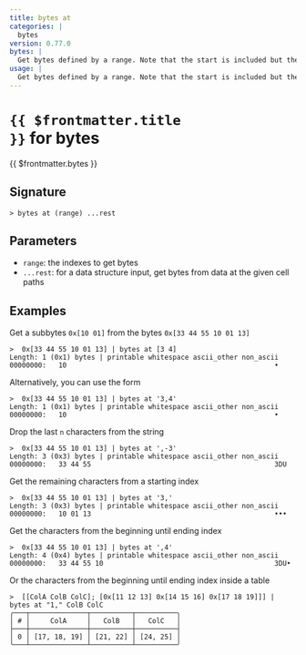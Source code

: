 ```yaml
---
title: bytes at
categories: |
  bytes
version: 0.77.0
bytes: |
  Get bytes defined by a range. Note that the start is included but the end is excluded, and that the first byte is index 0.
usage: |
  Get bytes defined by a range. Note that the start is included but the end is excluded, and that the first byte is index 0.
---
```


# <code>{{ $frontmatter.title }}</code> for bytes

<div class='command-title'>{{ $frontmatter.bytes }}</div>

## Signature

```> bytes at (range) ...rest```

## Parameters

 -  `range`: the indexes to get bytes
 -  `...rest`: for a data structure input, get bytes from data at the given cell paths

## Examples

Get a subbytes `0x[10 01]` from the bytes `0x[33 44 55 10 01 13]`
```shell
>  0x[33 44 55 10 01 13] | bytes at [3 4]
Length: 1 (0x1) bytes | printable whitespace ascii_other non_ascii
00000000:   10                                                   •

```

Alternatively, you can use the form
```shell
>  0x[33 44 55 10 01 13] | bytes at '3,4'
Length: 1 (0x1) bytes | printable whitespace ascii_other non_ascii
00000000:   10                                                   •

```

Drop the last `n` characters from the string
```shell
>  0x[33 44 55 10 01 13] | bytes at ',-3'
Length: 3 (0x3) bytes | printable whitespace ascii_other non_ascii
00000000:   33 44 55                                             3DU

```

Get the remaining characters from a starting index
```shell
>  0x[33 44 55 10 01 13] | bytes at '3,'
Length: 3 (0x3) bytes | printable whitespace ascii_other non_ascii
00000000:   10 01 13                                             •••

```

Get the characters from the beginning until ending index
```shell
>  0x[33 44 55 10 01 13] | bytes at ',4'
Length: 4 (0x4) bytes | printable whitespace ascii_other non_ascii
00000000:   33 44 55 10                                          3DU•

```

Or the characters from the beginning until ending index inside a table
```shell
>  [[ColA ColB ColC]; [0x[11 12 13] 0x[14 15 16] 0x[17 18 19]]] | bytes at "1," ColB ColC
╭───┬──────────────┬──────────┬──────────╮
│ # │     ColA     │   ColB   │   ColC   │
├───┼──────────────┼──────────┼──────────┤
│ 0 │ [17, 18, 19] │ [21, 22] │ [24, 25] │
╰───┴──────────────┴──────────┴──────────╯

```
